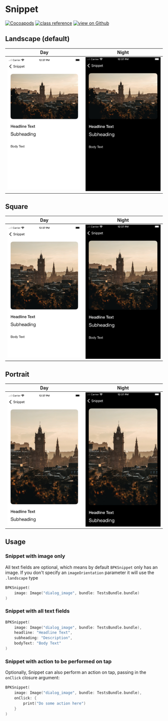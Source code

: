 # Snippet

[![Cocoapods](https://img.shields.io/cocoapods/v/Backpack-SwiftUI.svg?style=flat)](hhttps://cocoapods.org/pods/Backpack-SwiftUI)
[![class reference](https://img.shields.io/badge/Class%20reference-iOS-blue)](https://backpack.github.io/ios/versions/latest/swiftui/Structs/BPKSnippet.html)
[![view on Github](https://img.shields.io/badge/Source%20code-GitHub-lightgrey)](https://github.com/Skyscanner/backpack-ios/tree/main/Backpack-SwiftUI/Snippet)

## Landscape (default)

| Day | Night |
| --- | --- |
| <img src="https://raw.githubusercontent.com/Skyscanner/backpack-ios/main/screenshots/iPhone-swiftui_snippet___landscape_lm.png" alt="" width="375" /> |<img src="https://raw.githubusercontent.com/Skyscanner/backpack-ios/main/screenshots/iPhone-swiftui_snippet___landscape_dm.png" alt="" width="375" /> |

## Square

| Day | Night |
| --- | --- |
| <img src="https://raw.githubusercontent.com/Skyscanner/backpack-ios/main/screenshots/iPhone-swiftui_snippet___square_lm.png" alt="" width="375" /> |<img src="https://raw.githubusercontent.com/Skyscanner/backpack-ios/main/screenshots/iPhone-swiftui_snippet___square_dm.png" alt="" width="375" /> |

## Portrait

| Day | Night |
| --- | --- |
| <img src="https://raw.githubusercontent.com/Skyscanner/backpack-ios/main/screenshots/iPhone-swiftui_snippet___portrait_lm.png" alt="" width="375" /> |<img src="https://raw.githubusercontent.com/Skyscanner/backpack-ios/main/screenshots/iPhone-swiftui_snippet___portrait_dm.png" alt="" width="375" /> |

## Usage

### Snippet with image only
All text fields are optional, which means by default `BPKSnippet` only has an image.
If you don't specify an `imageOrientation` parameter it will use the `.landscape` type

```swift
BPKSnippet(
    image: Image("dialog_image", bundle: TestsBundle.bundle)
)
```

### Snippet with all text fields 

```swift 
BPKSnippet(
    image: Image("dialog_image", bundle: TestsBundle.bundle),
    headline: "Headline Text",
    subheading: "Description",
    bodyText: "Body Text"
)
```

### Snippet with action to be performed on tap
Optionally, Snippet can also perform an action on tap, passing in the `onClick` closure argument:

```swift 
BPKSnippet(
    image: Image("dialog_image", bundle: TestsBundle.bundle),
    onClick: {
        print("Do some action here")
    }
)
```